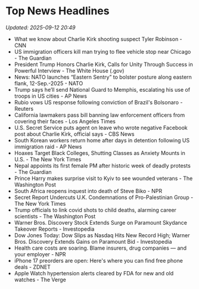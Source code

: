 # Top News Headlines

_Updated: 2025-09-12 20:49_

- What we know about Charlie Kirk shooting suspect Tyler Robinson - CNN
- US immigration officers kill man trying to flee vehicle stop near Chicago - The Guardian
- President Trump Honors Charlie Kirk, Calls for Unity Through Success in Powerful Interview - The White House (.gov)
- News: NATO launches “Eastern Sentry” to bolster posture along eastern flank, 12-Sep.-2025 - NATO
- Trump says he’ll send National Guard to Memphis, escalating his use of troops in US cities - AP News
- Rubio vows US response following conviction of Brazil's Bolsonaro - Reuters
- California lawmakers pass bill banning law enforcement officers from covering their faces - Los Angeles Times
- U.S. Secret Service puts agent on leave who wrote negative Facebook post about Charlie Kirk, official says - CBS News
- South Korean workers return home after days in detention following US immigration raid - AP News
- Hoaxes Target Black Colleges, Shutting Classes as Anxiety Mounts in U.S. - The New York Times
- Nepal appoints its first female PM after historic week of deadly protests - The Guardian
- Prince Harry makes surprise visit to Kyiv to see wounded veterans - The Washington Post
- South Africa reopens inquest into death of Steve Biko - NPR
- Secret Report Undercuts U.K. Condemnations of Pro-Palestinian Group - The New York Times
- Trump officials to link covid shots to child deaths, alarming career scientists - The Washington Post
- Warner Bros. Discovery Stock Extends Surge on Paramount Skydance Takeover Reports - Investopedia
- Dow Jones Today: Dow Slips as Nasdaq Hits New Record High; Warner Bros. Discovery Extends Gains on Paramount Bid - Investopedia
- Health care costs are soaring. Blame insurers, drug companies — and your employer - NPR
- iPhone 17 preorders are open: Here's where you can find free phone deals - ZDNET
- Apple Watch hypertension alerts cleared by FDA for new and old watches - The Verge